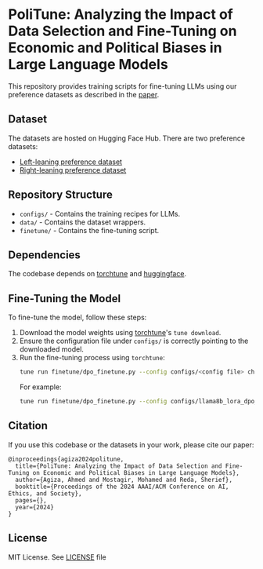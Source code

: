 # PoliTune: Analyzing the Impact of Data Selection and Fine-Tuning on Economic and Political Biases in Large Language Models

This repository provides training scripts for fine-tuning LLMs using our preference datasets as described in the [paper](https://arxiv.org/abs/2404.08699).

## Dataset

The datasets are hosted on Hugging Face Hub. There are two preference datasets:
- [Left-leaning preference dataset](https://huggingface.co/datasets/scale-lab/politune-left)
- [Right-leaning preference dataset](https://huggingface.co/datasets/scale-lab/politune-right)

## Repository Structure

- `configs/` - Contains the training recipes for LLMs.
- `data/` - Contains the dataset wrappers.
- `finetune/` - Contains the fine-tuning script.

## Dependencies

The codebase depends on [torchtune](https://pytorch.org/torchtune) and [huggingface](https://huggingface.co).

## Fine-Tuning the Model

To fine-tune the model, follow these steps:

1. Download the model weights using [torchtune](https://github.com/pytorch/torchtune)'s `tune download`.
2. Ensure the configuration file under `configs/` is correctly pointing to the downloaded model.
3. Run the fine-tuning process using `torchtune`:
   ```bash
   tune run finetune/dpo_finetune.py --config configs/<config file> checkpointer.output_dir=<path to save the fine-tuned model> output_dir=<path to save the outputs and logs> dataset._component_=<data.datasets.politune_left|data.datasets.politune_right>
   ```
   For example:
    ```bash
   tune run finetune/dpo_finetune.py --config configs/llama8b_lora_dpo_single_device.yaml checkpointer.output_dir=checkpoints/ output_dir=output/ dataset._component_=data.datasets.politune_left
    ```
## Citation

If you use this codebase or the datasets in your work, please cite our paper:

```
@inproceedings{agiza2024politune,
  title={PoliTune: Analyzing the Impact of Data Selection and Fine-Tuning on Economic and Political Biases in Large Language Models},
  author={Agiza, Ahmed and Mostagir, Mohamed and Reda, Sherief},
  booktitle={Proceedings of the 2024 AAAI/ACM Conference on AI, Ethics, and Society},
  pages={},
  year={2024}
}
```

## License
MIT License. See [LICENSE](LICENSE) file
